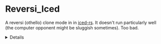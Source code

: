 # Reversi_Iced
A reversi (othello) clone mode in in [iced-rs](https://github.com/iced-rs/iced). It doesn't run particularly well (the computer opponent might be sluggish sometimes). Too bad.
<details>Also, I totally stole their custom circle widget.</details>
